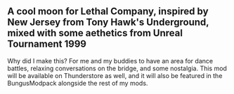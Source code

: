 ## A cool moon for Lethal Company, inspired by New Jersey from Tony Hawk's Underground, mixed with some aethetics from Unreal Tournament 1999

Why did I make this? For me and my buddies to have an area for dance battles, relaxing conversations on the bridge, and some nostalgia.
This mod will be available on Thunderstore as well, and it will also be featured in the BungusModpack alongside the rest of my mods.

